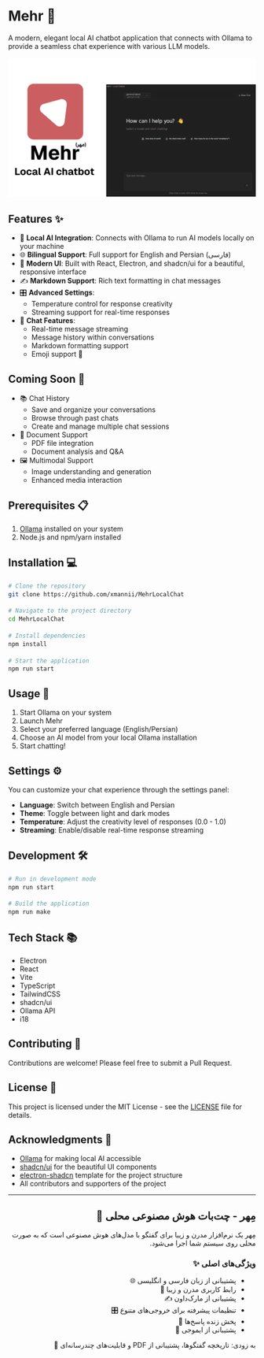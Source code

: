 # Mehr 🌟

A modern, elegant local AI chatbot application that connects with Ollama to provide a seamless chat experience with various LLM models.

![Mehr Logo](assets/Mehr-Banner.png)

## Features ✨

- 🤖 **Local AI Integration**: Connects with Ollama to run AI models locally on your machine
- 🌐 **Bilingual Support**: Full support for English and Persian (فارسی)
- 💅 **Modern UI**: Built with React, Electron, and shadcn/ui for a beautiful, responsive interface
- ✍️ **Markdown Support**: Rich text formatting in chat messages
- 🎛️ **Advanced Settings**: 
  - Temperature control for response creativity
  - Streaming support for real-time responses
- 💬 **Chat Features**:
  - Real-time message streaming
  - Message history within conversations
  - Markdown formatting support
  - Emoji support 🎉

## Coming Soon 🚀

- 📚 Chat History
  - Save and organize your conversations
  - Browse through past chats
  - Create and manage multiple chat sessions
- 📄 Document Support
  - PDF file integration
  - Document analysis and Q&A
- 🖼️ Multimodal Support
  - Image understanding and generation
  - Enhanced media interaction

## Prerequisites 📋

1. [Ollama](hhttps://ollama.com/) installed on your system
2. Node.js and npm/yarn installed

## Installation 💻

```bash
# Clone the repository
git clone https://github.com/xmannii/MehrLocalChat

# Navigate to the project directory
cd MehrLocalChat

# Install dependencies
npm install

# Start the application
npm run start
```

## Usage 🎯

1. Start Ollama on your system
2. Launch Mehr
3. Select your preferred language (English/Persian)
4. Choose an AI model from your local Ollama installation
5. Start chatting!

## Settings ⚙️

You can customize your chat experience through the settings panel:

- **Language**: Switch between English and Persian
- **Theme**: Toggle between light and dark modes
- **Temperature**: Adjust the creativity level of responses (0.0 - 1.0)
- **Streaming**: Enable/disable real-time response streaming

## Development 🛠️

```bash
# Run in development mode
npm run start

# Build the application
npm run make


```

## Tech Stack 📚

- Electron
- React
- Vite
- TypeScript
- TailwindCSS
- shadcn/ui
- Ollama API
- i18

## Contributing 🤝

Contributions are welcome! Please feel free to submit a Pull Request.

## License 📄

This project is licensed under the MIT License - see the [LICENSE](LICENSE) file for details.

## Acknowledgments 🙏

- [Ollama](https://ollama.com/) for making local AI accessible
- [shadcn/ui](https://ui.shadcn.com/) for the beautiful UI components
- [electron-shadcn](https://github.com/LuanRoger/electron-shadcn) template for the project structure
- All contributors and supporters of the project

---

<div dir="rtl">

## مِهر - چت‌بات هوش مصنوعی محلی 🌟

مِهر یک نرم‌افزار مدرن و زیبا برای گفتگو با مدل‌های هوش مصنوعی است که به صورت محلی روی سیستم شما اجرا می‌شود.

### ویژگی‌های اصلی ✨

- پشتیبانی از زبان فارسی و انگلیسی 🌐
- رابط کاربری مدرن و زیبا 💅
- پشتیبانی از مارک‌داون ✍️
- تنظیمات پیشرفته برای خروجی‌های متنوع 🎛️
- پخش زنده پاسخ‌ها 💬
- پشتیبانی از ایموجی 🎉

به زودی: تاریخچه گفتگوها، پشتیبانی از PDF و قابلیت‌های چندرسانه‌ای 🚀

</div>
